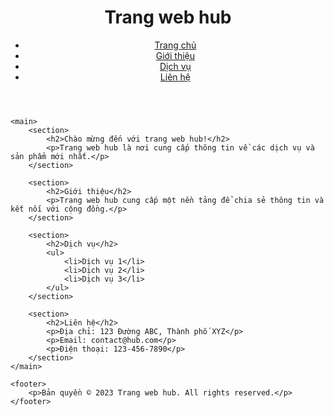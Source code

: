 <!DOCTYPE html>
<html>

<head>
    <title>Trang web hub</title>
</head>

<body>
    <header>
        <h1>Trang web hub</h1>
        <nav>
            <ul>
                <li><a href="#">Trang chủ</a></li>
                <li><a href="#">Giới thiệu</a></li>
                <li><a href="#">Dịch vụ</a></li>
                <li><a href="#">Liên hệ</a></li>
            </ul>
        </nav>
    </header>

    <main>
        <section>
            <h2>Chào mừng đến với trang web hub!</h2>
            <p>Trang web hub là nơi cung cấp thông tin về các dịch vụ và sản phẩm mới nhất.</p>
        </section>

        <section>
            <h2>Giới thiệu</h2>
            <p>Trang web hub cung cấp một nền tảng để chia sẻ thông tin và kết nối với cộng đồng.</p>
        </section>

        <section>
            <h2>Dịch vụ</h2>
            <ul>
                <li>Dịch vụ 1</li>
                <li>Dịch vụ 2</li>
                <li>Dịch vụ 3</li>
            </ul>
        </section>

        <section>
            <h2>Liên hệ</h2>
            <p>Địa chỉ: 123 Đường ABC, Thành phố XYZ</p>
            <p>Email: contact@hub.com</p>
            <p>Điện thoại: 123-456-7890</p>
        </section>
    </main>

    <footer>
        <p>Bản quyền © 2023 Trang web hub. All rights reserved.</p>
    </footer>
</body>

</html>
